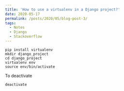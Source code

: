 ```yaml
---
title: 'How to use a virtualenv in a Django project?'
date: 2020-05-17
permalink: /posts/2020/05/blog-post-3/
tags:
  - Notes
  - Django
  - Stackoverflow
---
```


    pip install virtualenv
    mkdir django_project
    cd django_project
    virtualenv env
    source env/bin/activate

To deactivate

    deactivate
